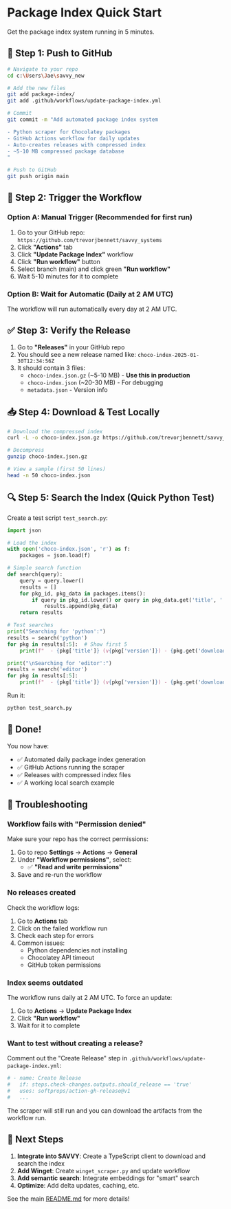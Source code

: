 # Package Index Quick Start

Get the package index system running in 5 minutes.

## 🚀 Step 1: Push to GitHub

```bash
# Navigate to your repo
cd c:\Users\Jae\savvy_new

# Add the new files
git add package-index/
git add .github/workflows/update-package-index.yml

# Commit
git commit -m "Add automated package index system

- Python scraper for Chocolatey packages
- GitHub Actions workflow for daily updates
- Auto-creates releases with compressed index
- ~5-10 MB compressed package database
"

# Push to GitHub
git push origin main
```

## 🎯 Step 2: Trigger the Workflow

### Option A: Manual Trigger (Recommended for first run)

1. Go to your GitHub repo: `https://github.com/trevorjbennett/savvy_systems`
2. Click **"Actions"** tab
3. Click **"Update Package Index"** workflow
4. Click **"Run workflow"** button
5. Select branch (main) and click green **"Run workflow"**
6. Wait 5-10 minutes for it to complete

### Option B: Wait for Automatic (Daily at 2 AM UTC)

The workflow will run automatically every day at 2 AM UTC.

## ✅ Step 3: Verify the Release

1. Go to **"Releases"** in your GitHub repo
2. You should see a new release named like: `choco-index-2025-01-30T12:34:56Z`
3. It should contain 3 files:
   - `choco-index.json.gz` (~5-10 MB) - **Use this in production**
   - `choco-index.json` (~20-30 MB) - For debugging
   - `metadata.json` - Version info

## 📥 Step 4: Download & Test Locally

```bash
# Download the compressed index
curl -L -o choco-index.json.gz https://github.com/trevorjbennett/savvy_systems/releases/latest/download/choco-index.json.gz

# Decompress
gunzip choco-index.json.gz

# View a sample (first 50 lines)
head -n 50 choco-index.json
```

## 🔍 Step 5: Search the Index (Quick Python Test)

Create a test script `test_search.py`:

```python
import json

# Load the index
with open('choco-index.json', 'r') as f:
    packages = json.load(f)

# Simple search function
def search(query):
    query = query.lower()
    results = []
    for pkg_id, pkg_data in packages.items():
        if query in pkg_id.lower() or query in pkg_data.get('title', '').lower() or query in pkg_data.get('summary', '').lower():
            results.append(pkg_data)
    return results

# Test searches
print("Searching for 'python':")
results = search('python')
for pkg in results[:5]:  # Show first 5
    print(f"  - {pkg['title']} (v{pkg['version']}) - {pkg.get('downloads', 0)} downloads")

print("\nSearching for 'editor':")
results = search('editor')
for pkg in results[:5]:
    print(f"  - {pkg['title']} (v{pkg['version']}) - {pkg.get('downloads', 0)} downloads")
```

Run it:
```bash
python test_search.py
```

## 🎉 Done!

You now have:
- ✅ Automated daily package index generation
- ✅ GitHub Actions running the scraper
- ✅ Releases with compressed index files
- ✅ A working local search example

## 🔧 Troubleshooting

### Workflow fails with "Permission denied"

Make sure your repo has the correct permissions:
1. Go to repo **Settings** → **Actions** → **General**
2. Under **"Workflow permissions"**, select:
   - ✅ **"Read and write permissions"**
3. Save and re-run the workflow

### No releases created

Check the workflow logs:
1. Go to **Actions** tab
2. Click on the failed workflow run
3. Check each step for errors
4. Common issues:
   - Python dependencies not installing
   - Chocolatey API timeout
   - GitHub token permissions

### Index seems outdated

The workflow runs daily at 2 AM UTC. To force an update:
1. Go to **Actions** → **Update Package Index**
2. Click **"Run workflow"**
3. Wait for it to complete

### Want to test without creating a release?

Comment out the "Create Release" step in `.github/workflows/update-package-index.yml`:

```yaml
# - name: Create Release
#   if: steps.check-changes.outputs.should_release == 'true'
#   uses: softprops/action-gh-release@v1
#   ...
```

The scraper will still run and you can download the artifacts from the workflow run.

## 🚀 Next Steps

1. **Integrate into SAVVY**: Create a TypeScript client to download and search the index
2. **Add Winget**: Create `winget_scraper.py` and update workflow
3. **Add semantic search**: Integrate embeddings for "smart" search
4. **Optimize**: Add delta updates, caching, etc.

See the main [README.md](README.md) for more details!
